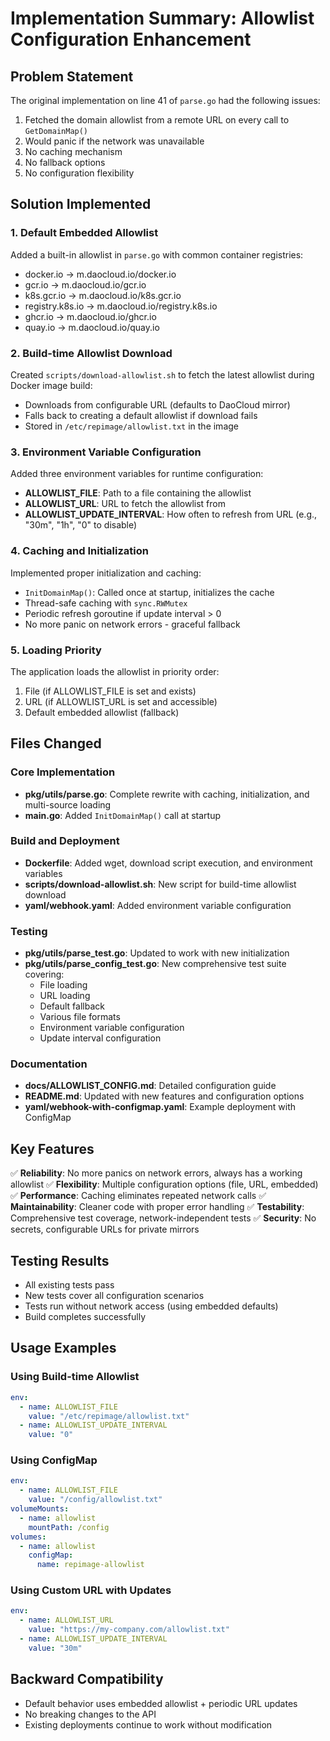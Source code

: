 # Implementation Summary: Allowlist Configuration Enhancement

## Problem Statement
The original implementation on line 41 of `parse.go` had the following issues:
1. Fetched the domain allowlist from a remote URL on every call to `GetDomainMap()`
2. Would panic if the network was unavailable
3. No caching mechanism
4. No fallback options
5. No configuration flexibility

## Solution Implemented

### 1. Default Embedded Allowlist
Added a built-in allowlist in `parse.go` with common container registries:
- docker.io → m.daocloud.io/docker.io
- gcr.io → m.daocloud.io/gcr.io  
- k8s.gcr.io → m.daocloud.io/k8s.gcr.io
- registry.k8s.io → m.daocloud.io/registry.k8s.io
- ghcr.io → m.daocloud.io/ghcr.io
- quay.io → m.daocloud.io/quay.io

### 2. Build-time Allowlist Download
Created `scripts/download-allowlist.sh` to fetch the latest allowlist during Docker image build:
- Downloads from configurable URL (defaults to DaoCloud mirror)
- Falls back to creating a default allowlist if download fails
- Stored in `/etc/repimage/allowlist.txt` in the image

### 3. Environment Variable Configuration
Added three environment variables for runtime configuration:

- **ALLOWLIST_FILE**: Path to a file containing the allowlist
- **ALLOWLIST_URL**: URL to fetch the allowlist from
- **ALLOWLIST_UPDATE_INTERVAL**: How often to refresh from URL (e.g., "30m", "1h", "0" to disable)

### 4. Caching and Initialization
Implemented proper initialization and caching:
- `InitDomainMap()`: Called once at startup, initializes the cache
- Thread-safe caching with `sync.RWMutex`
- Periodic refresh goroutine if update interval > 0
- No more panic on network errors - graceful fallback

### 5. Loading Priority
The application loads the allowlist in priority order:
1. File (if ALLOWLIST_FILE is set and exists)
2. URL (if ALLOWLIST_URL is set and accessible)
3. Default embedded allowlist (fallback)

## Files Changed

### Core Implementation
- **pkg/utils/parse.go**: Complete rewrite with caching, initialization, and multi-source loading
- **main.go**: Added `InitDomainMap()` call at startup

### Build and Deployment
- **Dockerfile**: Added wget, download script execution, and environment variables
- **scripts/download-allowlist.sh**: New script for build-time allowlist download
- **yaml/webhook.yaml**: Added environment variable configuration

### Testing
- **pkg/utils/parse_test.go**: Updated to work with new initialization
- **pkg/utils/parse_config_test.go**: New comprehensive test suite covering:
  - File loading
  - URL loading  
  - Default fallback
  - Various file formats
  - Environment variable configuration
  - Update interval configuration

### Documentation
- **docs/ALLOWLIST_CONFIG.md**: Detailed configuration guide
- **README.md**: Updated with new features and configuration options
- **yaml/webhook-with-configmap.yaml**: Example deployment with ConfigMap

## Key Features

✅ **Reliability**: No more panics on network errors, always has a working allowlist
✅ **Flexibility**: Multiple configuration options (file, URL, embedded)
✅ **Performance**: Caching eliminates repeated network calls
✅ **Maintainability**: Cleaner code with proper error handling
✅ **Testability**: Comprehensive test coverage, network-independent tests
✅ **Security**: No secrets, configurable URLs for private mirrors

## Testing Results
- All existing tests pass
- New tests cover all configuration scenarios
- Tests run without network access (using embedded defaults)
- Build completes successfully

## Usage Examples

### Using Build-time Allowlist
```yaml
env:
  - name: ALLOWLIST_FILE
    value: "/etc/repimage/allowlist.txt"
  - name: ALLOWLIST_UPDATE_INTERVAL
    value: "0"
```

### Using ConfigMap
```yaml
env:
  - name: ALLOWLIST_FILE
    value: "/config/allowlist.txt"
volumeMounts:
  - name: allowlist
    mountPath: /config
volumes:
  - name: allowlist
    configMap:
      name: repimage-allowlist
```

### Using Custom URL with Updates
```yaml
env:
  - name: ALLOWLIST_URL
    value: "https://my-company.com/allowlist.txt"
  - name: ALLOWLIST_UPDATE_INTERVAL
    value: "30m"
```

## Backward Compatibility
- Default behavior uses embedded allowlist + periodic URL updates
- No breaking changes to the API
- Existing deployments continue to work without modification
